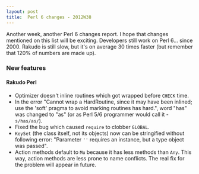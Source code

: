 ```yaml
---
layout: post
title:  Perl 6 changes - 2012W38
---
```

Another week, another Perl 6 changes report. I hope that changes
mentioned on this list will be exciting. Developers still work on
Perl 6... since 2000. Rakudo is still slow, but it's on average
30 times faster (but remember that 120% of numbers are made up).

### New features
#### Rakudo Perl
* Optimizer doesn't inline routines which got wrapped before `CHECK`
  time.
* In the error "Cannot wrap a HardRoutine, since it may have been
  inlined; use the 'soft' pragma to avoid marking routines has hard.",
  word "has" was changed to "as" (or as Perl 5/6 programmer would call
  it - `s/has/as/`).
* Fixed the bug which caused `require` to clobber `GLOBAL`.
* `KeySet` (the class itself, not its objects) now can be stringified
  without following error: "Parameter `''` requires an instance, but a
  type object was passed".
* Action methods default to `Mu` because it has less methods than
  `Any`. This way, action methods are less prone to name conflicts.
  The real fix for the problem will appear in future.
